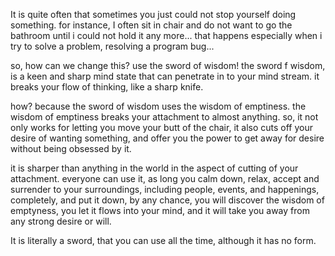 <!-- 
.. title: the sword of wisdom
.. slug: the-sword-of-wisdom
.. date: 2016-05-24 02:01:03 UTC
.. tags: meditation, private
.. category: 
.. link: 
.. description: 
.. type: text
-->

It is quite often that sometimes you just could not stop yourself doing something.
for instance, I often sit in chair and do not want to go the bathroom until i could not hold it any more...
that happens especially when i try to solve a problem, resolving a program bug...

so, how can we change this? use the sword of wisdom!
the sword f wisdom, is a keen and sharp mind state that can penetrate in to your mind stream. 
it breaks your flow of thinking, like a sharp knife.

how? because the sword of wisdom uses the wisdom of emptiness.
the wisdom of emptiness breaks your attachment to almost anything. 
so, it not only works for letting you move your butt of the chair, it also cuts off your desire of wanting something, 
and offer you the power to get away for desire without being obsessed by it.

it is sharper than anything in the world in the aspect of cutting of your attachment.
everyone can use it, as long you calm down, relax, accept and surrender to your surroundings, including people, events, and happenings, 
completely, and put it down, by any chance, you will discover the wisdom of emptyness, you let it flows into your mind,
and it will take you away from any strong desire or will. 

It is literally a sword, that you can use all the time, although it has no form.

